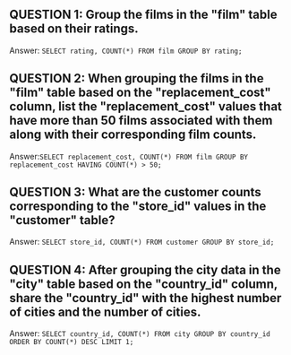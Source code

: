 ## **QUESTION 1:** Group the films in the "film" table based on their ratings.

Answer: `SELECT rating, COUNT(*) FROM film GROUP BY rating;`


## **QUESTION 2:** When grouping the films in the "film" table based on the "replacement_cost" column, list the "replacement_cost" values that have more than 50 films associated with them along with their corresponding film counts.

Answer:`SELECT replacement_cost, COUNT(*) FROM film GROUP BY replacement_cost HAVING COUNT(*) > 50;`


## **QUESTION 3:** What are the customer counts corresponding to the "store_id" values in the "customer" table?

Answer: `SELECT store_id, COUNT(*) FROM customer GROUP BY store_id;`


## **QUESTION 4:** After grouping the city data in the "city" table based on the "country_id" column, share the "country_id" with the highest number of cities and the number of cities.

Answer: `SELECT country_id, COUNT(*) FROM city GROUP BY country_id ORDER BY COUNT(*) DESC LIMIT 1;`
